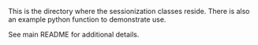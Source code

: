 This is the directory where the sessionization classes reside. 
There is also an example python function to demonstrate use.


See main README for additional details.